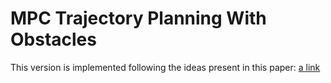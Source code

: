 # MPC Trajectory Planning With Obstacles

This version is implemented following the ideas present in this paper: [a link](https://github.com/apletta/Autonomous-Controls-and-Electrical/tree/master/Path%20Planning/MPCTrajectoryPlanningWithObstacles/Papers)
